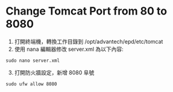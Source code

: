 # Change Tomcat Port from 80 to 8080

1. 打開終端機，轉換工作目錄到 /opt/advantech/epd/etc/tomcat
2. 使用 nana 編輯器修改 server.xml 為以下內容:

```
sudo nano server.xml
```



3. 打開防火牆設定，新增 8080 阜號

```
sudo ufw allow 8080
```

